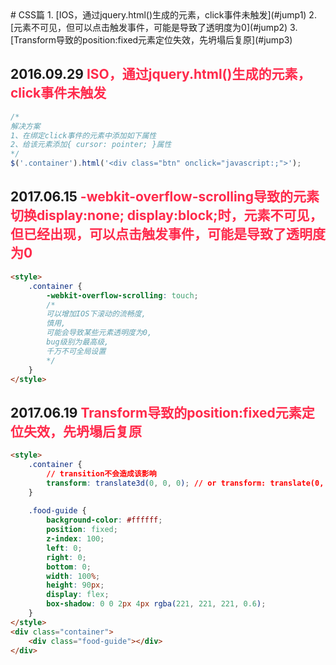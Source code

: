 <link rel="stylesheet" href="http://yandex.st/highlightjs/8.0/styles/solarized_dark.min.css">  
<script src="http://yandex.st/highlightjs/8.0/highlight.min.js"></script>  
<script>hljs.initHighlightingOnLoad();</script>  
<style>
	.text-red {
		color: #ff2a4b;
	}
</style>  
# CSS篇
1. [IOS，通过jquery.html()生成的元素，click事件未触发](#jump1)
2. [元素不可见，但可以点击触发事件，可能是导致了透明度为0](#jump2)
3. [Transform导致的position:fixed元素定位失效，先坍塌后复原](#jump3)

## 2016.09.29 <span id="jump1" class="text-red">ISO，通过jquery.html()生成的元素，click事件未触发</span>
```js
/*
解决方案
1、在绑定click事件的元素中添加如下属性
2、给该元素添加{ cursor: pointer; }属性
*/
$('.container').html('<div class="btn" onclick="javascript:;">');
```

## 2017.06.15 <span id="jump2" class="text-red">-webkit-overflow-scrolling导致的元素切换display:none; display:block;时，元素不可见，但已经出现，可以点击触发事件，可能是导致了透明度为0</span>
```html
<style>
	.container {
		-webkit-overflow-scrolling: touch;
		/*
	    可以增加IOS下滚动的流畅度,
	    慎用,
	    可能会导致某些元素透明度为0,
	    bug级别为最高级,
	    千万不可全局设置
	  	*/
	}
</style>
```

## 2017.06.19 <span id="jump3" class="text-red">Transform导致的position:fixed元素定位失效，先坍塌后复原</span>
```html
<style>
	.container {
		// transition不会造成该影响
		transform: translate3d(0, 0, 0); // or transform: translate(0, 0);
	}
	
	.food-guide {
		background-color: #ffffff;
		position: fixed;
		z-index: 100;
		left: 0;
		right: 0;
		bottom: 0;
		width: 100%;
		height: 90px;    		
		display: flex;
		box-shadow: 0 0 2px 4px rgba(221, 221, 221, 0.6);
	}
</style>
<div class="container">
	<div class="food-guide"></div>
</div>
```